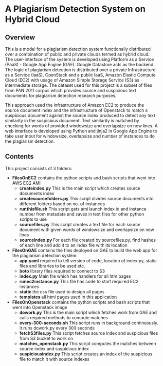 # A Plagiarism Detection System on Hybrid Cloud

## Overview
This is a model for a plagiarism detection system functionally distributed over a combination of public and private clouds termed as hybrid cloud. The user-interface of the system is developed using Platform as a Service (PaaS) - Google App Engine (GAE). Google Datastore acts as the backend. The logic of plagiarism detection is distributed over a private Infrastructure as a Service (IaaS), OpenStack and a public IaaS, Amazon Elastic Compute Cloud (EC2) with usage of Amazon Simple Storage Service (S3) as intermediate storage. The dataset used for this project is a subset of files from PAN 2011 corpus which provides source and suspicious text documents for plagiarism detection research purposes.

This approach used the infrastructure of Amazon EC2 to produce the source document index and the infrastructure of Openstack to match a suspicious document against the source index produced to detect any text similarity in the suspicious document. Text similarity is matched by checking for words of provided windowsize and overlapsize on new lines. A web interface is developed using Python and jinja2 in Google App Engine to take user input for windowsize, overlapsize and number of instances to do the plagiarism detection.

## Contents
This project consists of 3 folders:
* __FilesOnEC2__ contains the python scripts and bash scripts that went into AWS EC2 AMI
  * __createindex.py__ This is the main script which creates source documents index
  * __createsourcefolders.py__ This script divides source documents into different folders based on no. of instances
  * __runthisfile.sh__ This script gets ami launch index id and instance number from metadata and saves in text files for other python scripts to use
  * __sourcefiles.py__ This script creates a text file for each source document with given words of windowsize and overlapsize on new lines
  * __sourceindex.py__ For each file created by sourcefiles.py, find hashes of each line and add it to an index file with its location
* __FilesOnGAE__ contains the files deployed on GAE to build the web app for the plagiarism detection system
  * __app.yaml__ required to tell version of code, location of index.py, static files and libraries to be used etc.
  * __boto__ library files required to connect to S3
  * __index.py__ Main file which has handlers for all htm pages
  * __runec2instance.py__ This file has code to start required EC2 instances
  * __static__ the css file used to design all pages
  * __templates__ all html pages used in this application
* __FilesOnOpenstack__ contains the python scripts and bash scripts that went into Openstack image
  * __dowork.py__ This is the main script which fetches work from GAE and calls required methods to compute matches
  * __every-300-seconds.sh__ This script runs in background continuously. It runs dowork.py every 300 seconds
  * __fetchS3files.py__ This script fetches source index and suspicious files from S3 bucket to work on
  * __matches_openstack.py__ This script computes the matches between source index and suspicious index
  * __suspiciousindex.py__ This script creates an index of the suspicious file to match it with source indexes


